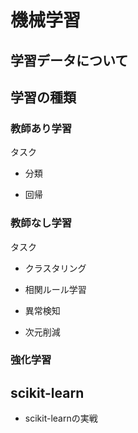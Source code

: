 # 機械学習

## 学習データについて

## 学習の種類


### 教師あり学習

タスク

* 分類

* 回帰


### 教師なし学習

タスク

* クラスタリング

* 相関ルール学習

* 異常検知

* 次元削減




### 強化学習

## scikit-learn

* scikit-learnの実戦
